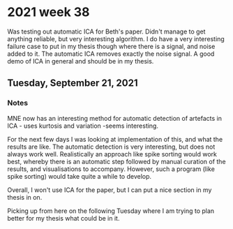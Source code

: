 # 2021 week 38

Was testing out automatic ICA for Beth's paper.
Didn't manage to get anything reliable, but very interesting algorithm.
I do have a very interesting failure case to put in my thesis though where there is a signal, and noise added to it.
The automatic ICA removes exactly the noise signal.
A good demo of ICA in general and should be in my thesis.

## Tuesday, September 21, 2021

### Notes

MNE now has an interesting method for automatic detection of artefacts in ICA - uses kurtosis and variation -seems interesting.

For the next few days I was looking at implementation of this, and what the results are like. The automatic detection is very interesting, but does not always work well.
Realistically an approach like spike sorting would work best, whereby there is an automatic step followed by manual curation of the results, and visualisations to accompany.
However, such a program (like spike sorting) would take quite a while to develop.

Overall, I won't use ICA for the paper, but I can put a nice section in my thesis in on.

Picking up from here on the following Tuesday where I am trying to plan better for my thesis what could be in it.